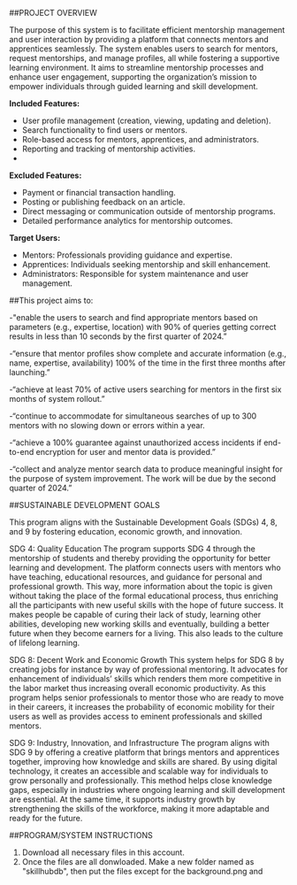 ##PROJECT OVERVIEW

  The purpose of this system is to facilitate efficient mentorship management and user interaction by providing a platform that connects mentors and apprentices seamlessly. The system enables users to search for mentors, request mentorships, and manage profiles, all while fostering a supportive learning environment. It aims to streamline mentorship processes and enhance user engagement, supporting the organization’s mission to empower individuals through guided learning and skill development.

**Included Features:**
*  User profile management (creation, viewing, updating and deletion).
*  Search functionality to find users or mentors.
*  Role-based access for mentors, apprentices, and administrators.
*  Reporting and tracking of mentorship activities.
*  
**Excluded Features:**
*  Payment or financial transaction handling.
*  Posting or publishing feedback on an article.
*  Direct messaging or communication outside of mentorship programs.
*  Detailed performance analytics for mentorship outcomes.
  
**Target Users:**
*  Mentors: Professionals providing guidance and expertise.
*  Apprentices: Individuals seeking mentorship and skill enhancement.
*  Administrators: Responsible for system maintenance and user management.


##This project aims to:

  -"enable the users to search and find appropriate mentors based on parameters (e.g., expertise, location) with 90% of queries getting correct results in less than 10 seconds by the first quarter of 2024.”

  -“ensure that mentor profiles show complete and accurate information (e.g., name, expertise, availability) 100% of the time in the first three months after launching.”

  -“achieve at least 70% of active users searching for mentors in the first six months   of system rollout.”
	
  -“continue to accommodate for simultaneous searches of up to 300 mentors with no slowing down or errors within a year.

  -“achieve a 100% guarantee against unauthorized access incidents if end-to-end encryption for user and mentor data is provided.”	
	
  -“collect and analyze mentor search data to produce meaningful insight for the purpose of system improvement. The work will be due by the second quarter of 2024.”

##SUSTAINABLE DEVELOPMENT GOALS

This program aligns with the Sustainable Development Goals (SDGs) 4, 8, and 9 by fostering education, economic growth, and innovation.

SDG 4: Quality Education
	The program supports SDG 4 through the mentorship of students and thereby providing the opportunity for better learning and development. The platform connects users with mentors who have teaching, educational resources, and guidance for personal and professional growth. This way, more information about the topic is given without taking the place of the formal educational process, thus enriching all the participants with new useful skills with the hope of future success. It makes people be capable of curing their lack of study, learning other abilities, developing new working skills and eventually, building a better future when they become earners for a living. This also leads to the culture of lifelong learning.
	
SDG 8: Decent Work and Economic Growth
	This system helps for SDG 8 by creating jobs for instance by way of professional mentoring. It advocates for enhancement of individuals’ skills which renders them more competitive in the labor market thus increasing overall economic productivity. As this program helps senior professionals to mentor those who are ready to move in their careers, it increases the probability of economic mobility for their users as well as provides access to eminent professionals and skilled mentors.

	
SDG 9: Industry, Innovation, and Infrastructure
	The program aligns with SDG 9 by offering a creative platform that brings mentors and apprentices together, improving how knowledge and skills are shared. By using digital technology, it creates an accessible and scalable way for individuals to grow personally and professionally. This method helps close knowledge gaps, especially in industries where ongoing learning and skill development are essential. At the same time, it supports industry growth by strengthening the skills of the workforce, making it more adaptable and ready for the future.

 ##PROGRAM/SYSTEM INSTRUCTIONS
1. Download all necessary files in this account.
2. Once the files are all donwloaded. Make a new folder named as "skillhubdb", then put the files except for the background.png and 


